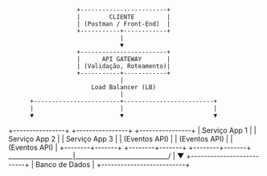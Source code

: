                       +------------------------+
                       |        CLIENTE         |
                       | (Postman / Front-End)  |
                       +-----------+------------+
                                   |
                                   ▼
                       +------------------------+
                       |      API GATEWAY       |
                       | (Validação, Roteamento)|
                       +-----------+------------+
                                   |
                           Load Balancer (LB)
                                   |
          +------------------------+-------------------------+
          |                        |                         |
          ▼                        ▼                         ▼
+----------------+      +----------------+         +----------------+
|  Serviço App 1 |      |  Serviço App 2 |         |  Serviço App 3 |
| (Eventos API)  |      | (Eventos API)  |         | (Eventos API)  |
+--------+-------+      +--------+-------+         +--------+-------+
         \____________________|_____________________________/
                              |
                              ▼
                   +--------------------------+
                   |      Banco de Dados      |
                   +--------------------------+
